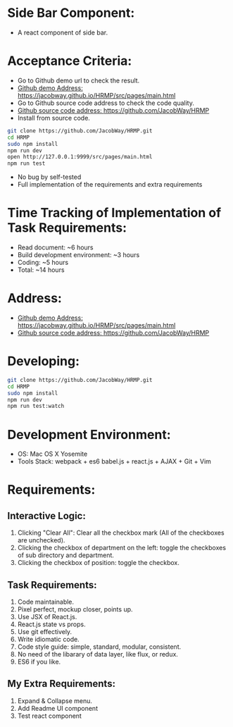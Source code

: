 # Side Bar Component: 
- A react component of side bar.

# Acceptance Criteria:
- Go to Github demo url to check the result. 
- [Github demo Address: ](https://jacobway.github.io/HRMP/src/pages/main.html)https://jacobway.github.io/HRMP/src/pages/main.html
- Go to Github source code address to check the code quality. 
- [Github source code address: ](https://github.com/JacobWay/HRMP)https://github.com/JacobWay/HRMP
- Install from source code.
```bash
git clone https://github.com/JacobWay/HRMP.git
cd HRMP
sudo npm install
npm run dev
open http://127.0.0.1:9999/src/pages/main.html
npm run test
```
- No bug by self-tested
- Full implementation of the requirements and extra requirements

# Time Tracking of Implementation of Task Requirements:
- Read document: ~6 hours
- Build development environment: ~3 hours
- Coding: ~5 hours
- Total: ~14 hours

# Address:
- [Github demo Address: ](https://jacobway.github.io/HRMP/src/pages/main.html)https://jacobway.github.io/HRMP/src/pages/main.html
- [Github source code address: ](https://github.com/JacobWay/HRMP)https://github.com/JacobWay/HRMP

# Developing:
```bash
git clone https://github.com/JacobWay/HRMP.git
cd HRMP
sudo npm install
npm run dev
npm run test:watch
```
# Development Environment:
- OS: Mac OS X Yosemite
- Tools Stack: webpack + es6 babel.js + react.js + AJAX + Git + Vim

# Requirements:

## Interactive Logic:
1. Clicking "Clear All": Clear all the checkbox mark (All of the checkboxes are unchecked).
2. Clicking the checkbox of department on the left: toggle the checkboxes of sub directory and department.
3. Clicking the checkbox of position: toggle the checkbox.

## Task Requirements:
1. Code maintainable.
2. Pixel perfect, mockup closer, points up.
3. Use JSX of React.js.
4. React.js state vs props.
5. Use git effectively.
6. Write idiomatic code.
7. Code style guide: simple, standard, modular, consistent.
8. No need of the libarary of data layer, like flux, or redux.
9. ES6 if you like.

## My Extra Requirements:
1. Expand & Collapse menu.
2. Add Readme UI component
3. Test react component
